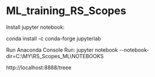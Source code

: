 # ML_training_RS_Scopes

Install jupyter notebook:
	
conda install -c conda-forge jupyterlab
	
Run Anaconda Console
Run:
jupyter notebook --notebook-dir=C:\MY\RS_Scopes_ML\NOTEBOOKS
	
http://localhost:8888/treee